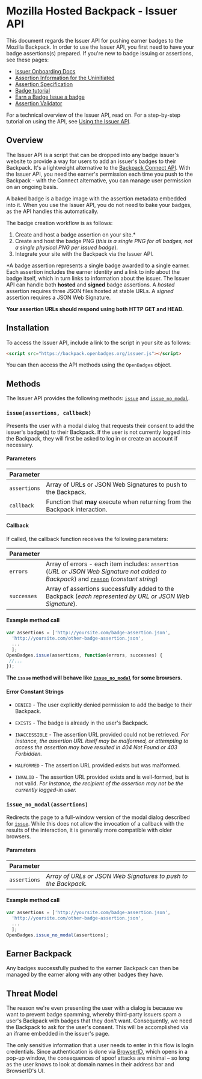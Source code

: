 # Mozilla Hosted Backpack - Issuer API

This document regards the Issuer API for pushing earner badges to the Mozilla Backpack. In order to use the Issuer API, you first need to have your badge assertions(s) prepared. If you're new to badge issuing or assertions, see these pages:

* [Issuer Onboarding Docs](https://wiki.mozilla.org/Badges/Onboarding-Issuer)
* [Assertion Information for the Uninitiated](https://github.com/mozilla/openbadges/wiki/Assertion-Information-for-the-Uninitiated)
* [Assertion Specification](https://github.com/mozilla/openbadges-specification/blob/master/Assertion/latest.md)
* [Badge tutorial](https://badgelab.herokuapp.com/)
* [Earn a Badge Issue a badge](http://weblog.lonelylion.com/2012/03/22/earn-a-badge-issue-a-badge/)
* [Assertion Validator](http://validator.openbadges.org/)

For a technical overview of the Issuer API, read on. For a step-by-step tutorial on using the API, see [Using the Issuer API](https://github.com/mozilla/openbadges/wiki/Using-the-Issuer-API).

## Overview

The Issuer API is a script that can be dropped into any badge issuer's website to provide a way for users to add an issuer's badges to their Backpack. It's a lightweight alternative to the [Backpack Connect API](https://github.com/mozilla/openbadges/wiki/Backpack-Connect:-Issuer-Documentation). With the Issuer API, you need the earner's permission each time you push to the Backpack - with the Connect alternative, you can manage user permission on an ongoing basis.

A baked badge is a badge image with the assertion metadata embedded into it. When you use the Issuer API, you do not need to bake your badges, as the API handles this automatically.

The badge creation workflow is as follows:

 1. Create and host a badge assertion on your site.*
 2. Create and host the badge PNG (_this is a single PNG for all badges, not a single physical PNG per issued badge_).
 3. Integrate your site with the Backpack via the Issuer API.

*A badge assertion represents a single badge awarded to a single earner. Each assertion includes the earner identity and a link to info about the badge itself, which in turn links to information about the issuer. The Issuer API can handle both __hosted__ and __signed__ badge assertions. A _hosted_ assertion requires three JSON files hosted at stable URLs. A _signed_ assertion requires a JSON Web Signature.

__Your assertion URLs should respond using both HTTP GET and HEAD.__

## Installation

To access the Issuer API, include a link to the script in your site as follows:

```html
<script src="https://backpack.openbadges.org/issuer.js"></script>
```

You can then access the API methods using the `OpenBadges` object.

## Methods

The Issuer API provides the following methods: [`issue`](#issue-assertions-callback) and [`issue_no_modal`](#issue-no-modal-assertions).

### `issue(assertions, callback)`

Presents the user with a modal dialog that requests their consent to add the issuer's badge(s) to their Backpack. If the user is not currently logged into the Backpack, they will first be asked to log in or create an account if necessary.

#### Parameters

|Parameter| |
|:---|:---|
|`assertions`|Array of URLs or JSON Web Signatures to push to the Backpack.|
|`callback`|Function that **may** execute when returning from the Backpack interaction.|

#### Callback

If called, the callback function receives the following parameters:

|Parameter| |
|:---|:---|
|`errors`|Array of errors - each item includes: `assertion` (_URL or JSON Web Signature not added to Backpack_) and [`reason`](#error-constant-string) (_constant string_)|
|`successes`|Array of assertions successfully added to the Backpack (_each represented by URL or JSON Web Signature_).|

#### Example method call

```js
var assertions = ['http://yoursite.com/badge-assertion.json', 
  'http://yoursite.com/other-badge-assertion.json',
  ...
  ];
OpenBadges.issue(assertions, function(errors, successes) {
 //...
}); 
```

__The `issue` method will behave like [`issue_no_modal`](#issue-no-modal) for some browsers.__

#### Error Constant Strings

* `DENIED` - The user explicitly denied permission to add the badge to their Backpack.

* `EXISTS` - The badge is already in the user's Backpack.

* `INACCESSIBLE` - The assertion URL provided could not be retrieved. _For instance, the assertion URL itself may be malformed, or attempting to access the assertion may have resulted in 404 Not Found or 403 Forbidden._

* `MALFORMED` - The assertion URL provided exists but was malformed.

* `INVALID` - The assertion URL provided exists and is well-formed, but is not valid. _For instance, the recipient of the assertion may not be the currently logged-in user._

### `issue_no_modal(assertions)`

Redirects the page to a full-window version of the modal dialog described for [`issue`](#issue-assertions-callback). While this does not allow the invocation of a callback with the results of the interaction, it is generally more compatible with older browsers.

#### Parameters

|Parameter| |
|:---|:---|
|`assertions`|_Array of URLs or JSON Web Signatures to push to the Backpack._|

#### Example method call

```js
var assertions = ['http://yoursite.com/badge-assertion.json', 
  'http://yoursite.com/other-badge-assertion.json',
  ...
  ];
OpenBadges.issue_no_modal(assertions); 
```

## Earner Backpack

Any badges successfully pushed to the earner Backpack can then be managed by the earner along with any other badges they have.

## Threat Model

The reason we're even presenting the user with a dialog is because we want to prevent badge spamming, whereby third-party issuers spam a user's Backpack with badges that they don't want. Consequently, we need the Backpack to ask for the user's consent. This will be accomplished via an iframe embedded in the issuer's page.

The only sensitive information that a user needs to enter in this flow is login credentials. Since authentication is done via [BrowserID](https://browserid.org/), which opens in a pop-up window, the consequences of spoof attacks are minimal – so long as the user knows to look at domain names in their address bar and BrowserID's UI.
